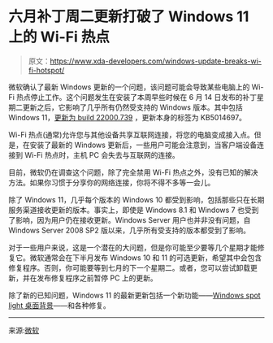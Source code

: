 # 六月补丁周二更新打破了 Windows 11 上的 Wi-Fi 热点

> 原文：<https://www.xda-developers.com/windows-update-breaks-wi-fi-hotspot/>

微软确认了最新 Windows 更新的一个问题，该问题可能会导致某些电脑上的 Wi-Fi 热点停止工作。这个问题发生在安装了本周早些时候在 6 月 14 日发布的补丁星期二更新之后，它影响了几乎所有仍然受支持的 Windows 版本。其中包括 Windows 11，[更新为 build 22000.739](https://www.xda-developers.com/microsoft-releases-windows-11-build-22000-739-with-windows-spotlight/) ，更新本身的标签为 KB5014697。

Wi-Fi 热点(通常)允许您与其他设备共享互联网连接，将您的电脑变成接入点。但是，在安装了最新的 Windows 更新后，一些用户可能会注意到，当客户端设备连接到 Wi-Fi 热点时，主机 PC 会失去与互联网的连接。

目前，微软仍在调查这个问题，除了完全禁用 Wi-Fi 热点之外，没有已知的解决方法。如果你习惯于分享你的网络连接，你将不得不多等一会儿。

除了 Windows 11，几乎每个版本的 Windows 10 都受到影响，包括那些只在长期服务渠道接收更新的版本。事实上，即使是 Windows 8.1 和 Windows 7 也受到了影响，因为用户仍在接收更新。Windows Server 用户也并非没有问题，自 Windows Server 2008 SP2 版以来，几乎所有受支持的版本都受到了影响。

对于一些用户来说，这是一个潜在的大问题，但是你可能至少要等几个星期才能修复它。微软通常会在下半月发布 Windows 10 和 11 的可选更新，希望其中会包含修复程序。否则，你可能要等到七月的下一个星期二。或者，您可以尝试卸载更新，并在发布修复程序之前暂停 PC 上的更新。

除了新的已知问题，Windows 11 的最新更新包括一个新功能——[Windows spot light 桌面背景](https://www.xda-developers.com/how-to-enable-windows-spotlight-wallpaper-windows-11/)——和各种修复。

* * *

来源:[微软](https://docs.microsoft.com/en-us/windows/release-health/status-windows-11-21h2)